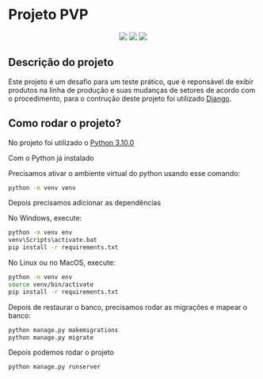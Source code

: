 # Projeto PVP 

<p align="center">
  <img src="https://img.shields.io/badge/Django-092E20?style=for-the-badge&logo=django&logoColor=white"/>
  <img src="https://img.shields.io/badge/GitHub-100000?style=for-the-badge&logo=github&logoColor=white"/>
  <img src="https://img.shields.io/badge/Python-3776AB?style=for-the-badge&logo=python&logoColor=white" />
</p>


## Descrição do projeto
Este projeto é um desafio para um teste prático, que é reponsável de exibir produtos na linha de produção e suas mudanças de setores de acordo com o procedimento, para o contrução deste projeto foi utilizado [Django](https://www.djangoproject.com/).

## Como rodar o projeto?

No projeto foi utilizado o [Python 3.10.0](https://www.python.org/downloads/)

Com o Python já instalado 

Precisamos ativar o ambiente virtual do python usando esse comando:

```sh
python -m venv venv
```

Depois precisamos adicionar as dependências

No Windows, execute:

```sh
python -m venv env
venv\Scripts\activate.bat
pip install -r requirements.txt
```

No Linux ou no MacOS, execute:
```sh
python -m venv env
source venv/bin/activate
pip install -r requirements.txt
```

Depois de restaurar o banco, precisamos rodar as migrações e mapear o banco:

```sh
python manage.py makemigrations                                 
python manage.py migrate
 ```






Depois podemos rodar o projeto
```sh
python manage.py runserver
```